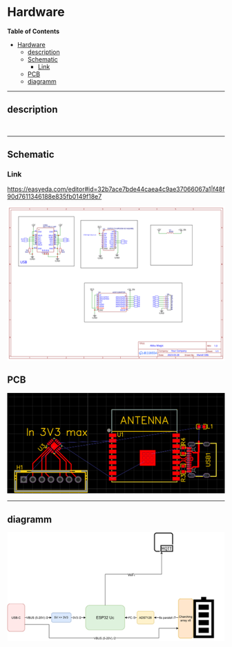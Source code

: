 # Hardware

**Table of Contents**
- [Hardware](#hardware)
  - [description](#description)
  - [Schematic](#schematic)
    - [Link](#link)
  - [PCB](#pcb)
  - [diagramm](#diagramm)

---
## description

<br>

---
## Schematic
### Link
https://easyeda.com/editor#id=32b7ace7bde44caea4c9ae37066067a1|f48f90d7611346188e835fb0149f18e7

![no Pic Schematic](img/Schematic_Akku-magic_2023-04-17.svg)

## PCB
![no Pic PCB](img/pcb_akku_magic_2023-04-17.PNG)

---
## diagramm
![no Pic diagramm](img\AkkuMagic.svg)